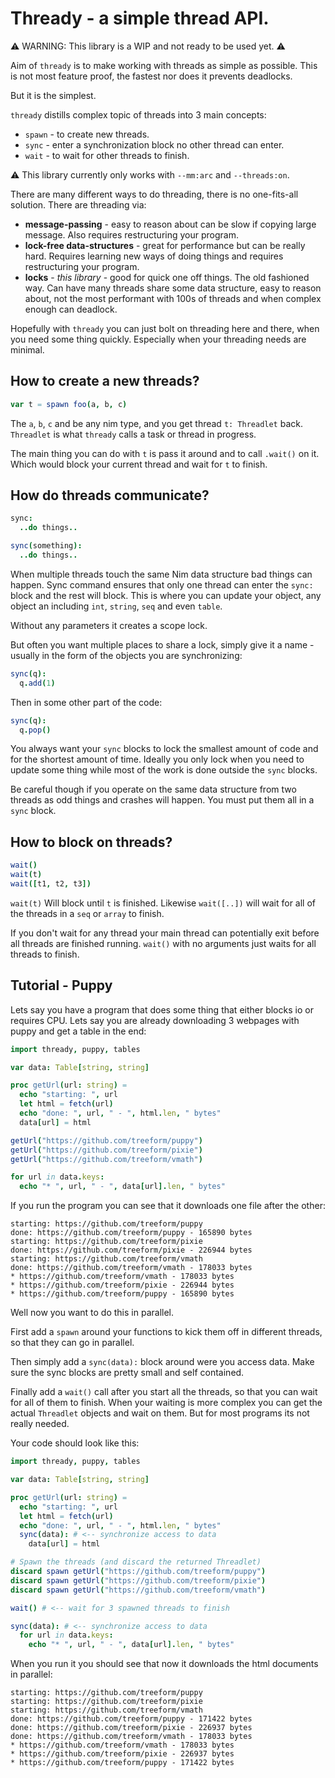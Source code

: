 # Thready - a simple thread API.

⚠️ WARNING: This library is a WIP and not ready to be used yet. ⚠️

Aim of `thready` is to make working with threads as simple as possible. This is not most feature proof, the fastest nor does it prevents deadlocks.

But it is the simplest.

`thready` distills complex topic of threads into 3 main concepts:

* `spawn` - to create new threads.
* `sync` - enter a synchronization block no other thread can enter.
* `wait` - to wait for other threads to finish.

⚠️ This library currently only works with `--mm:arc` and `--threads:on`.

There are many different ways to do threading, there is no one-fits-all solution. There are threading via:
* **message-passing** - easy to reason about can be slow if copying large message. Also requires restructuring your program.
* **lock-free data-structures** - great for performance but can be really hard. Requires learning new ways of doing things and requires restructuring your program.
* **locks** - *this library* - good for quick one off things. The old fashioned way. Can have many threads share some data structure, easy to reason about, not the most performant with 100s of threads and when complex enough can deadlock.

Hopefully with `thready` you can just bolt on threading here and there, when you need some thing quickly. Especially when your threading needs are minimal.

## How to create a new threads?

```nim
var t = spawn foo(a, b, c)
```

The `a`, `b`, `c` and be any nim type, and you get thread `t: Threadlet` back. `Threadlet` is what `thready` calls a task or thread in progress.

The main thing you can do with `t` is pass it around and to call `.wait()` on it.
Which would block your current thread and wait for `t` to finish.

## How do threads communicate?

```nim
sync:
  ..do things..

sync(something):
  ..do things..
```

When multiple threads touch the same Nim data structure bad things can happen. Sync command ensures that only one thread can enter the `sync:` block and the rest will block. This is where you can update your object, any object an including `int`, `string`, `seq` and even `table`.

Without any parameters it creates a scope lock.

But often you want multiple places to share a lock, simply give it a name - usually in the form of the objects you are synchronizing:
```nim
sync(q):
  q.add(1)
```
Then in some other part of the code:
```nim
sync(q):
  q.pop()
```

You always want your `sync` blocks to lock the smallest amount of code and for the shortest amount of time. Ideally you only lock when you need to update some thing while most of the work is done outside the `sync` blocks.

Be careful though if you operate on the same data structure from two threads as odd things and crashes will happen. You must put them all in a `sync` block.

## How to block on threads?

```nim
wait()
wait(t)
wait([t1, t2, t3])
```

`wait(t)` Will block until `t` is finished.
Likewise `wait([..])` will wait for all of the threads in a `seq` or `array` to finish.

If you don't wait for any thread your main thread can potentially exit before all threads are finished running.
`wait()` with no arguments just waits for all threads to finish.

## Tutorial - Puppy

Lets say you have a program that does some thing that either blocks io or requires CPU.
Lets say you are already downloading 3 webpages with puppy and get a table in the end:

```nim
import thready, puppy, tables

var data: Table[string, string]

proc getUrl(url: string) =
  echo "starting: ", url
  let html = fetch(url)
  echo "done: ", url, " - ", html.len, " bytes"
  data[url] = html

getUrl("https://github.com/treeform/puppy")
getUrl("https://github.com/treeform/pixie")
getUrl("https://github.com/treeform/vmath")

for url in data.keys:
  echo "* ", url, " - ", data[url].len, " bytes"
```

If you run the program you can see that it downloads one file after the other:
```
starting: https://github.com/treeform/puppy
done: https://github.com/treeform/puppy - 165890 bytes
starting: https://github.com/treeform/pixie
done: https://github.com/treeform/pixie - 226944 bytes
starting: https://github.com/treeform/vmath
done: https://github.com/treeform/vmath - 178033 bytes
* https://github.com/treeform/vmath - 178033 bytes
* https://github.com/treeform/pixie - 226944 bytes
* https://github.com/treeform/puppy - 165890 bytes
```

Well now you want to do this in parallel.

First add a `spawn` around your functions to kick them off in different threads, so that they can go in parallel.

Then simply add a `sync(data):` block around were you access data. Make sure the sync blocks are pretty small and self contained.

Finally add a `wait()` call after you start all the threads, so that you can wait for all of them to finish.
When your waiting is more complex you can get the actual `Threadlet` objects and wait on them. But for most programs its not really needed.

Your code should look like this:

```nim
import thready, puppy, tables

var data: Table[string, string]

proc getUrl(url: string) =
  echo "starting: ", url
  let html = fetch(url)
  echo "done: ", url, " - ", html.len, " bytes"
  sync(data): # <-- synchronize access to data
    data[url] = html

# Spawn the threads (and discard the returned Threadlet)
discard spawn getUrl("https://github.com/treeform/puppy")
discard spawn getUrl("https://github.com/treeform/pixie")
discard spawn getUrl("https://github.com/treeform/vmath")

wait() # <-- wait for 3 spawned threads to finish

sync(data): # <-- synchronize access to data
  for url in data.keys:
    echo "* ", url, " - ", data[url].len, " bytes"
```

When you run it you should see that now it downloads the html documents in parallel:

```
starting: https://github.com/treeform/puppy
starting: https://github.com/treeform/pixie
starting: https://github.com/treeform/vmath
done: https://github.com/treeform/puppy - 171422 bytes
done: https://github.com/treeform/pixie - 226937 bytes
done: https://github.com/treeform/vmath - 178033 bytes
* https://github.com/treeform/vmath - 178033 bytes
* https://github.com/treeform/pixie - 226937 bytes
* https://github.com/treeform/puppy - 171422 bytes
```
